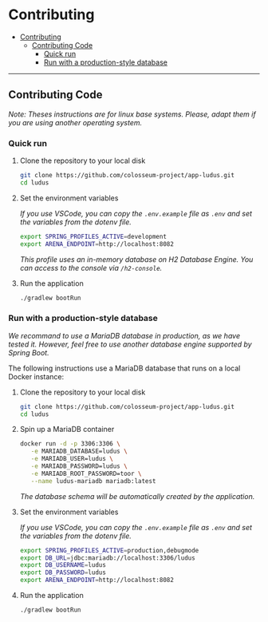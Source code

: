 # Contributing

- [Contributing](#contributing)
  - [Contributing Code](#contributing-code)
    - [Quick run](#quick-run)
    - [Run with a production-style database](#run-with-a-production-style-database)

---

## Contributing Code

_Note: Theses instructions are for linux base systems._
_Please, adapt them if you are using another operating system._

### Quick run

1. Clone the repository to your local disk

   ```sh
   git clone https://github.com/colosseum-project/app-ludus.git
   cd ludus
   ```

2. Set the environment variables

   _If you use VSCode, you can copy the `.env.example` file as `.env` and set the variables from the dotenv file._

   ```sh
   export SPRING_PROFILES_ACTIVE=development
   export ARENA_ENDPOINT=http://localhost:8082
   ```

   _This profile uses an in-memory database on H2 Database Engine._
   _You can access to the console via `/h2-console`._

3. Run the application

   ```sh
   ./gradlew bootRun
   ```

### Run with a production-style database

_We recommand to use a MariaDB database in production, as we have tested it._
_However, feel free to use another database engine supported by Spring Boot._

The following instructions use a MariaDB database that runs on a local Docker instance:

1. Clone the repository to your local disk

   ```sh
   git clone https://github.com/colosseum-project/app-ludus.git
   cd ludus
   ```

2. Spin up a MariaDB container

   ```sh
   docker run -d -p 3306:3306 \
      -e MARIADB_DATABASE=ludus \
      -e MARIADB_USER=ludus \
      -e MARIADB_PASSWORD=ludus \
      -e MARIADB_ROOT_PASSWORD=toor \
      --name ludus-mariadb mariadb:latest
   ```

   _The database schema will be automatically created by the application._

3. Set the environment variables

   _If you use VSCode, you can copy the `.env.example` file as `.env` and set the variables from the dotenv file._

   ```sh
   export SPRING_PROFILES_ACTIVE=production,debugmode
   export DB_URL=jdbc:mariadb://localhost:3306/ludus
   export DB_USERNAME=ludus
   export DB_PASSWORD=ludus
   export ARENA_ENDPOINT=http://localhost:8082
   ```

4. Run the application

   ```sh
   ./gradlew bootRun
   ```
